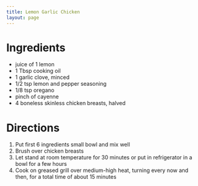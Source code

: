 ```yaml
---
title: Lemon Garlic Chicken
layout: page
---
```


# Ingredients

* juice of 1 lemon
* 1 Tbsp cooking oil
* 1 garlic clove, minced
* 1/2 tsp lemon and pepper seasoning
* 1/8 tsp oregano
* pinch of cayenne
* 4 boneless skinless chicken breasts, halved


# Directions

1. Put first 6 ingredients small bowl and mix well
1. Brush over chicken breasts
1. Let stand at room temperature for 30 minutes or put in refrigerator in a bowl for a few hours
1. Cook on greased grill over medium-high heat, turning every now and then, for a total time of about 15 minutes
